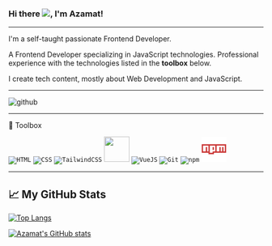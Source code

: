 ### Hi there <img src="https://raw.githubusercontent.com/MartinHeinz/MartinHeinz/master/wave.gif" width="30px">, I'm Azamat!

---


I'm a self-taught passionate Frontend Developer.

A Frontend Developer specializing in JavaScript technologies. Professional experience with the technologies listed in the **toolbox** below.

I create tech content, mostly about Web Development and JavaScript.

---

![github](https://img.shields.io/badge/Instagram-E4405F?style=for-the-badge&logo=Instagram&logoColor=white)

---

🧰 Toolbox

<code><img src="https://img.icons8.com/color/344/html-5--v1.png" alt="HTML" width="50" height="50" /></code>
<code><img src="https://img.icons8.com/color/344/css3.png" alt="CSS" width="50" height="50" /></code>
<code><img src="https://cdn.worldvectorlogo.com/logos/tailwindcss.svg" alt="TailwindCSS" width="50" height="50" /></code>
<code><img src="https://img.icons8.com/color/344/javascript--v1.png" width="50" height="50" /></code>
<code><img src="https://img.icons8.com/external-tal-revivo-shadow-tal-revivo/344/external-vuejs-an-open-source-javascript-framework-for-building-user-interfaces-and-single-page-applications-logo-shadow-tal-revivo.png" alt="VueJS" width="50" height="50" /></code>
<code><img src="https://img.icons8.com/color/344/git.png" alt="Git" width="50" height="50" /></code>
<code><img src="https://cdn-icons-png.flaticon.com/512/733/733553.png" alt="npm" width="50" height="50" /></code>
<code><img src="https://github.com/devicons/devicon/blob/master/icons/npm/npm-original-wordmark.svg" alt="npm" width="50" height="50" /></code>

---

## &#x1f4c8; My GitHub Stats

[![Top Langs](https://github-readme-stats.vercel.app/api/top-langs/?username=azamatfrontend&theme=radical)](https://github.com/anuraghazra/github-readme-stats)

[![Azamat's GitHub stats](https://github-readme-stats.vercel.app/api?username=azamatfrontend&theme=radical)](https://github.com/anuraghazra/github-readme-stats)
